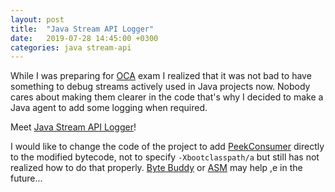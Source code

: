 ```yaml
---
layout: post
title:  "Java Stream API Logger"
date:   2019-07-28 14:45:00 +0300
categories: java stream-api
---
```

While I was preparing for [OCA](/java/oca/2019/05/13/oca.html) exam I realized that it was not bad to have something to debug streams actively used in 
Java projects now. Nobody cares about making them clearer in the code that's why I decided to make a Java agent to add some logging when required. 

Meet [Java Stream API Logger](https://github.com/peshrus/java-stream-api-logger)!

I would like to change the code of the project to add [PeekConsumer](https://github.com/peshrus/java-stream-api-logger/blob/master/src/main/java/com/peshchuk/java/stream/api/logger/PeekConsumer.java) 
directly to the modified bytecode, not to specify `-Xbootclasspath/a` but still has not realized how to do that properly. 
[Byte Buddy](https://bytebuddy.net/) or [ASM](https://asm.ow2.io/) may help ,e in the future...
